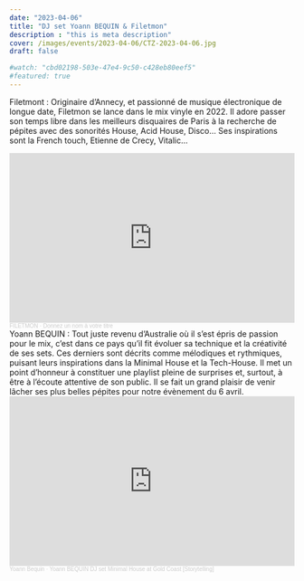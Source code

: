 ```yaml
---
date: "2023-04-06"
title: "DJ set Yoann BEQUIN & Filetmon"
description : "this is meta description"
cover: /images/events/2023-04-06/CTZ-2023-04-06.jpg
draft: false

#watch: "cbd02198-503e-47e4-9c50-c428eb80eef5"
#featured: true
---
```


Filetmont :
Originaire d’Annecy, et passionné de musique électronique de longue date, Filetmon se lance dans le mix vinyle en 2022. Il adore passer son temps libre dans les meilleurs disquaires de Paris à la recherche de pépites avec des sonorités House, Acid House, Disco…
Ses inspirations sont la French touch, Etienne de Crecy, Vitalic…
<iframe width="100%" height="300" scrolling="no" frameborder="no" allow="autoplay" src="https://w.soundcloud.com/player/?url=https%3A//api.soundcloud.com/tracks/1432936543&color=%23ff5500&auto_play=false&hide_related=false&show_comments=true&show_user=true&show_reposts=false&show_teaser=true&visual=true"></iframe><div style="font-size: 10px; color: #cccccc;line-break: anywhere;word-break: normal;overflow: hidden;white-space: nowrap;text-overflow: ellipsis; font-family: Interstate,Lucida Grande,Lucida Sans Unicode,Lucida Sans,Garuda,Verdana,Tahoma,sans-serif;font-weight: 100;"><a href="https://soundcloud.com/user-162198177" title="FILETMON" target="_blank" style="color: #cccccc; text-decoration: none;">FILETMON</a> · <a href="https://soundcloud.com/user-162198177/donnez-un-nom-a-votre-titre" title="Donnez un nom à votre titre" target="_blank" style="color: #cccccc; text-decoration: none;">Donnez un nom à votre titre</a></div>
Yoann BEQUIN :
Tout juste revenu d’Australie où il s’est épris de passion pour le mix, c’est dans ce pays qu’il fit évoluer sa technique et la créativité de ses sets. Ces derniers sont décrits comme mélodiques et rythmiques, puisant leurs inspirations dans la Minimal House et la Tech-House. Il met un point d’honneur à constituer une playlist pleine de surprises et, surtout, à être à l’écoute attentive de son public. Il se fait un grand plaisir de venir lâcher ses plus belles pépites pour notre évènement du 6 avril.   
<iframe width="100%" height="300" scrolling="no" frameborder="no" allow="autoplay" src="https://w.soundcloud.com/player/?url=https%3A//api.soundcloud.com/tracks/1405693312&color=%23ff5500&auto_play=false&hide_related=false&show_comments=true&show_user=true&show_reposts=false&show_teaser=true&visual=true"></iframe><div style="font-size: 10px; color: #cccccc;line-break: anywhere;word-break: normal;overflow: hidden;white-space: nowrap;text-overflow: ellipsis; font-family: Interstate,Lucida Grande,Lucida Sans Unicode,Lucida Sans,Garuda,Verdana,Tahoma,sans-serif;font-weight: 100;"><a href="https://soundcloud.com/yoann-bequin" title="Yoann Bequin" target="_blank" style="color: #cccccc; text-decoration: none;">Yoann Bequin</a> · <a href="https://soundcloud.com/yoann-bequin/yoann-bequin-dj-set-minimal-house-at-gold-coast-my-story-stelling" title="Yoann BEQUIN DJ set Minimal House at Gold Coast [Storytelling]" target="_blank" style="color: #cccccc; text-decoration: none;">Yoann BEQUIN DJ set Minimal House at Gold Coast [Storytelling]</a></div>
